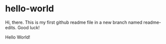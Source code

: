 # hello-world

Hi, there.
This is my first github readme file in a new branch named readme-edits.
Good luck!

Hello World!